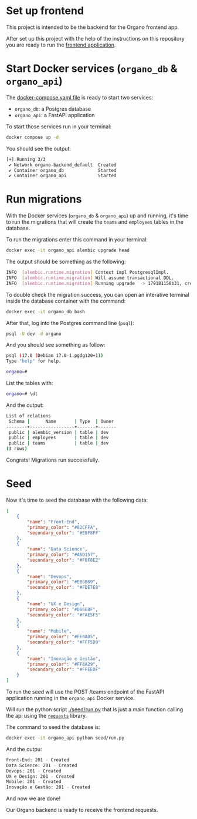 # Set up frontend

This project is intended to be the backend for the Organo frontend app.

After set up this project with the help of the instructions on this repository you are ready to run the [frontend application](https://github.com/ti-a-go/organo-frontend).

# Start Docker services (`organo_db` & `organo_api`)

The [docker-compose.yaml file](./docker-compose.yaml) is ready to start two services:
- `organo_db`: a Postgres database
- `organo_api`: a FastAPI application

To start those services run in your terminal:

```sh
docker compose up -d
```

You should see the output:

```sh
[+] Running 3/3
 ✔ Network organo-backend_default  Created                                              0.1s 
 ✔ Container organo_db             Started                                              0.2s 
 ✔ Container organo_api            Started                                              0.4s 
```


# Run migrations

With the Docker services (`organo_db` & `organo_api`) up and running, it's time to run the migrations that will create the `teams` and `employees` tables in the database.

To run the migrations enter this command in your terminal:

```bash
docker exec -it organo_api alembic upgrade head
```

The output should be something as the following:

```sh
INFO  [alembic.runtime.migration] Context impl PostgresqlImpl.
INFO  [alembic.runtime.migration] Will assume transactional DDL.
INFO  [alembic.runtime.migration] Running upgrade  -> 179181158b31, create teams, employees tables
```

To double check the migration success, you can open an interative terminal inside the database container with the command:

```sh
docker exec -it organo_db bash
```

After that, log into the Postgres command line (`psql`):

```sh
psql -U dev -d organo
```

And you should see something as follow:

```sh
psql (17.0 (Debian 17.0-1.pgdg120+1))
Type "help" for help.

organo=#
```

List the tables with:

```sh
organo=# \dt
```

And the output:

```sh
List of relations
 Schema |      Name       | Type  | Owner 
--------+-----------------+-------+-------
 public | alembic_version | table | dev
 public | employees       | table | dev
 public | teams           | table | dev
(3 rows)
```

Congrats!
Migrations run successfully.


# Seed

Now it's time to seed the database with the following data:

```json
[
    {
        "name": "Front-End",
        "primary_color": "#82CFFA",
        "secondary_color": "#E8F8FF"
    },
    {
        "name": "Data Science",
        "primary_color": "#A6D157",
        "secondary_color": "#F0F8E2"
    },
    {
        "name": "Devops",
        "primary_color": "#E06B69",
        "secondary_color": "#FDE7E8"
    },
    {
        "name": "UX e Design",
        "primary_color": "#D86EBF",
        "secondary_color": "#FAE5F5"
    },
    {
        "name": "Mobile",
        "primary_color": "#FEBA05",
        "secondary_color": "#FFF5D9"
    },
    {
        "name": "Inovação e Gestão",
        "primary_color": "#FF8A29",
        "secondary_color": "#FFEEDF"
    }
]
```

To run the seed will use the POST /teams endpoint of the FastAPI application running in the `organo_api` Docker service.

Will run the python script [./seed/run.py](./seed/run.py) that is just a main function calling the api using the [`requests`](https://pypi.org/project/requests/) library.

The command to seed the database is:

```sh
docker exec -it organo_api python seed/run.py
```

And the outpu:

```sh
Front-End: 201 - Created
Data Science: 201 - Created
Devops: 201 - Created
UX e Design: 201 - Created
Mobile: 201 - Created
Inovação e Gestão: 201 - Created
```

And now we are done!

Our Organo backend is ready to receive the frontend requests.

